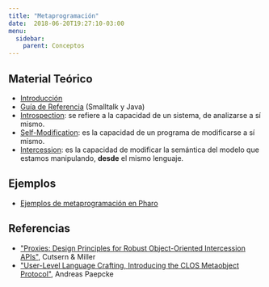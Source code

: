 ```yaml
---
title: "Metaprogramación"
date:  2018-06-20T19:27:10-03:00
menu:
  sidebar:
    parent: Conceptos
---
```



## Material Teórico

* [Introducción](../conceptos-metaprogramacion-intro) 
* [Guía de Referencia](../conceptos-metaprogramacion-Metaprogramaci%C3%B3n-GuiaDeReferencia-pdf?attredirects=0&d=1) (Smalltalk y Java)
* [Introspection](../conceptos-metaprogramacion-introspection): se refiere a la capacidad de un sistema, de analizarse a sí mismo. 
* [Self-Modification](../conceptos-metaprogramacion-self-modification): es la capacidad de un programa de modificarse a sí mismo. 
* [Intercession](../conceptos-metaprogramacion-intercession): es la capacidad de modificar la semántica del modelo que estamos manipulando, **desde** el mismo lenguaje.


## Ejemplos

* [Ejemplos de metaprogramación en Pharo](../conceptos-metaprogramacion-ejemplos-pharo)

## Referencias

* ["Proxies: Design Principles for Robust Object-Oriented Intercession APIs"](http://research.google.com/pubs/archive/36574.pdf), Cutsern & Miller
* ["User-Level Language Crafting, Introducing the CLOS Metaobject Protocol"](http://infolab.stanford.edu/%7Epaepcke/shared-documents/mopintro.ps), Andreas Paepcke